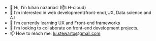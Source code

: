 - 👋 Hi, I’m luhan nazariasl (@LH-cloud)
- 👀 I’m interested in web development(front-end),UX, Data science and A.I.
- 🌱 I’m currently learning UX and Front-end frameworks
- 💞️ I’m looking to collaborate on front-end development projects.
- 📫 How to reach me: lu.stewartx@gmail.com

<!---
LH-cloud/LH-cloud is a ✨ special ✨ repository because its `README.md` (this file) appears on your GitHub profile.
You can click the Preview link to take a look at your changes.
--->

